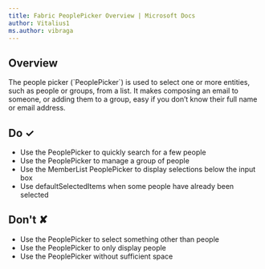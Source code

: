```yaml
---
title: Fabric PeoplePicker Overview | Microsoft Docs
author: Vitalius1
ms.author: vibraga
---
```


## Overview
The people picker (&#x60;PeoplePicker&#x60;) is used to select one or more entities, such as people or groups, from a list. It makes composing an email to someone, or adding them to a group, easy if you don’t know their full name or email address.



## Do &#10003;
- Use the PeoplePicker to quickly search for a few people
- Use the PeoplePicker to manage a group of people
- Use the MemberList PeoplePicker to display selections below the input box
- Use defaultSelectedItems when some people have already been selected


## Don't &#10008;
- Use the PeoplePicker to select something other than people
- Use the PeoplePicker to only display people
- Use the PeoplePicker without sufficient space
